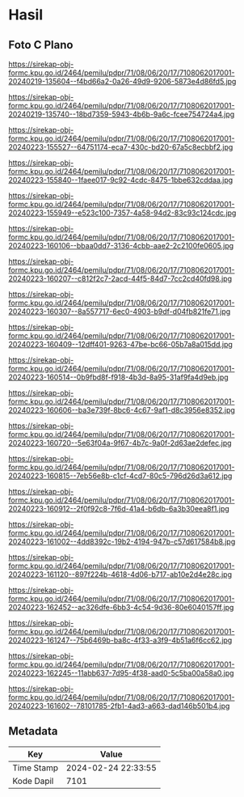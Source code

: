 # Hasil

## Foto C Plano

https://sirekap-obj-formc.kpu.go.id/2464/pemilu/pdpr/71/08/06/20/17/7108062017001-20240219-135604--f4bd66a2-0a26-49d9-9206-5873e4d86fd5.jpg

https://sirekap-obj-formc.kpu.go.id/2464/pemilu/pdpr/71/08/06/20/17/7108062017001-20240219-135740--18bd7359-5943-4b6b-9a6c-fcee754724a4.jpg

https://sirekap-obj-formc.kpu.go.id/2464/pemilu/pdpr/71/08/06/20/17/7108062017001-20240223-155527--64751174-eca7-430c-bd20-67a5c8ecbbf2.jpg

https://sirekap-obj-formc.kpu.go.id/2464/pemilu/pdpr/71/08/06/20/17/7108062017001-20240223-155840--1faee017-9c92-4cdc-8475-1bbe632cddaa.jpg

https://sirekap-obj-formc.kpu.go.id/2464/pemilu/pdpr/71/08/06/20/17/7108062017001-20240223-155949--e523c100-7357-4a58-94d2-83c93c124cdc.jpg

https://sirekap-obj-formc.kpu.go.id/2464/pemilu/pdpr/71/08/06/20/17/7108062017001-20240223-160106--bbaa0dd7-3136-4cbb-aae2-2c2100fe0605.jpg

https://sirekap-obj-formc.kpu.go.id/2464/pemilu/pdpr/71/08/06/20/17/7108062017001-20240223-160207--c812f2c7-2acd-44f5-84d7-7cc2cd40fd98.jpg

https://sirekap-obj-formc.kpu.go.id/2464/pemilu/pdpr/71/08/06/20/17/7108062017001-20240223-160307--8a557717-6ec0-4903-b9df-d04fb821fe71.jpg

https://sirekap-obj-formc.kpu.go.id/2464/pemilu/pdpr/71/08/06/20/17/7108062017001-20240223-160409--12dff401-9263-47be-bc66-05b7a8a015dd.jpg

https://sirekap-obj-formc.kpu.go.id/2464/pemilu/pdpr/71/08/06/20/17/7108062017001-20240223-160514--0b9fbd8f-f918-4b3d-8a95-31af9fa4d9eb.jpg

https://sirekap-obj-formc.kpu.go.id/2464/pemilu/pdpr/71/08/06/20/17/7108062017001-20240223-160606--ba3e739f-8bc6-4c67-9af1-d8c3956e8352.jpg

https://sirekap-obj-formc.kpu.go.id/2464/pemilu/pdpr/71/08/06/20/17/7108062017001-20240223-160720--5e63f04a-9f67-4b7c-9a0f-2d63ae2defec.jpg

https://sirekap-obj-formc.kpu.go.id/2464/pemilu/pdpr/71/08/06/20/17/7108062017001-20240223-160815--7eb56e8b-c1cf-4cd7-80c5-796d26d3a612.jpg

https://sirekap-obj-formc.kpu.go.id/2464/pemilu/pdpr/71/08/06/20/17/7108062017001-20240223-160912--2f0f92c8-7f6d-41a4-b6db-6a3b30eea8f1.jpg

https://sirekap-obj-formc.kpu.go.id/2464/pemilu/pdpr/71/08/06/20/17/7108062017001-20240223-161002--4dd8392c-19b2-4194-947b-c57d617584b8.jpg

https://sirekap-obj-formc.kpu.go.id/2464/pemilu/pdpr/71/08/06/20/17/7108062017001-20240223-161120--897f224b-4618-4d06-b717-ab10e2d4e28c.jpg

https://sirekap-obj-formc.kpu.go.id/2464/pemilu/pdpr/71/08/06/20/17/7108062017001-20240223-162452--ac326dfe-6bb3-4c54-9d36-80e6040157ff.jpg

https://sirekap-obj-formc.kpu.go.id/2464/pemilu/pdpr/71/08/06/20/17/7108062017001-20240223-161247--75b6469b-ba8c-4f33-a3f9-4b51a6f6cc62.jpg

https://sirekap-obj-formc.kpu.go.id/2464/pemilu/pdpr/71/08/06/20/17/7108062017001-20240223-162245--11abb637-7d95-4f38-aad0-5c5ba00a58a0.jpg

https://sirekap-obj-formc.kpu.go.id/2464/pemilu/pdpr/71/08/06/20/17/7108062017001-20240223-161602--78101785-2fb1-4ad3-a663-dad146b501b4.jpg


## Metadata

| Key        | Value               |
| ---------- | ------------------- |
| Time Stamp | 2024-02-24 22:33:55 |
| Kode Dapil | 7101                |



